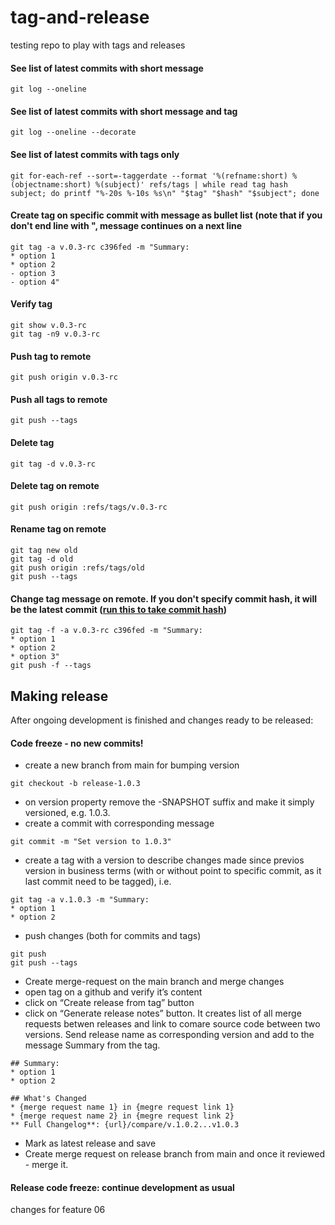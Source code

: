 # tag-and-release
testing repo to play with tags and releases

#### See list of latest commits with short message
```
git log --oneline
```
#### See list of latest commits with short message and tag
```
git log --oneline --decorate
```
#### See list of latest commits with tags only
```
git for-each-ref --sort=-taggerdate --format '%(refname:short) %(objectname:short) %(subject)' refs/tags | while read tag hash subject; do printf "%-20s %-10s %s\n" "$tag" "$hash" "$subject"; done
```
#### Create tag on specific commit with message as bullet list (note that if you don't end line with ", message continues on a next line 
```
git tag -a v.0.3-rc c396fed -m "Summary:
* option 1
* option 2
- option 3
- option 4"
```
#### Verify tag
```
git show v.0.3-rc
git tag -n9 v.0.3-rc
```
#### Push tag to remote
```
git push origin v.0.3-rc
```
#### Push all tags to remote
```
git push --tags
```
#### Delete tag
```
git tag -d v.0.3-rc
```
#### Delete tag on remote
```
git push origin :refs/tags/v.0.3-rc
```
#### Rename tag on remote
```
git tag new old
git tag -d old
git push origin :refs/tags/old
git push --tags
```
#### Change tag message on remote. If you don't specify commit hash, it will be the latest commit ([run this to take commit hash](#See-list-of-latest-commits-with-tags-only))
```
git tag -f -a v.0.3-rc c396fed -m "Summary:
* option 1
* option 2
* option 3"
git push -f --tags
```

## Making release
After ongoing development is finished and changes ready to be released:
#### Code freeze - no new commits!
* create a new branch from main for bumping version 
```
git checkout -b release-1.0.3
```
*  on version property remove the -SNAPSHOT suffix and make it simply versioned, e.g. 1.0.3. 
* create a commit with corresponding message
```
git commit -m "Set version to 1.0.3"
```
* create a tag with a version to describe changes made since previos version in business terms (with or without point to specific commit, as it last commit need to be tagged), i.e.
```
git tag -a v.1.0.3 -m "Summary:
* option 1
* option 2
```
* push changes (both for commits and tags)
```
git push
git push --tags
```
* Create merge-request on the main branch and merge changes
* open tag on a github and verify it’s content
* click on “Create release from tag” button 
* click on “Generate release notes” button. It creates list of all merge requests betwen releases and link to comare source code between two versions. Send release name as corresponding version and add to the message Summary from the tag. 

```
## Summary:
* option 1
* option 2

## What's Changed
* {merge request name 1} in {megre request link 1}
* {merge request name 2} in {megre request link 2}
** Full Changelog**: {url}/compare/v.1.0.2...v1.0.3
```
* Mark as latest release and save
* Create merge request on release branch from main and once it reviewed - merge it.
#### Release code freeze: continue development as usual

changes for feature 06
